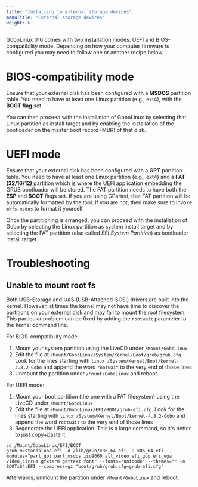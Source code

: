```yaml
---
title: "Installing to external storage devices"
menuTitle: "External storage devices"
weight: 6
---
```



GoboLinux 016 comes with two installation modes: UEFI and BIOS-compatibility mode. Depending on how your computer firmware is configured you may need to follow one or another recipe below.

# BIOS-compatibility mode

Ensure that your external disk has been configured with a **MSDOS** partition table. You need to have at least one Linux partition (e.g., ext4), with the **BOOT flag** set.

You can then proceed with the installation of GoboLinux by selecting that Linux partition as install target and by enabling the installation of the bootloader on the master boot record (MBR) of that disk.

# UEFI mode

Ensure that your external disk has been configured with a **GPT** partition table. You need to have at least one Linux partition (e.g., ext4) and a **FAT (32/16/12)** partition which is where the UEFI application embedding the GRUB bootloader will be stored. The FAT partition needs to have both the **ESP** and **BOOT** flags set. If you are using GParted, that FAT partition will be automatically formatted by the tool. If you are not, then make sure to invoke `mkfs.msdos` to format it yourself.

Once the partitioning is arranged, you can proceed with the installation of Gobo by selecting the Linux partition as system install target and by selecting the FAT partition (also called *EFI System Partition*) as bootloader install target.

# Troubleshooting

## Unable to mount root fs

Both USB-Storage and UAS (USB-Attached-SCSI) drivers are built into the kernel. However, at times the kernel may not have time to discover the partitions on your external disk and may fail to mount the root filesystem. This particular problem can be fixed by adding the `rootwait` parameter to the kernel command line.

For BIOS-compatibility mode:

1. Mount your system partition using the LiveCD under `/Mount/GoboLinux`
2. Edit the file at `/Mount/GoboLinux/System/Kernel/Boot/grub/grub.cfg`. Look for the lines starting with `linux /System/Kernel/Boot/kernel-4.8.2-Gobo` and append the word `rootwait` to the very end of those lines
3. Unmount the partition under `/Mount/GoboLinux` and reboot.

For UEFI mode:

1. Mount your boot partition (the one with a FAT filesystem) using the LiveCD under `/Mount/GoboLinux`
2. Edit the file at `/Mount/GoboLinux/EFI/BOOT/grub-efi.cfg`. Look for the lines starting with `linux /System/Kernel/Boot/kernel-4.8.2-Gobo` and append the word `rootwait` to the very end of those lines
3. Regenerate the UEFI application. This is a large command, so it's better to just copy+paste it.
```
cd /Mount/GoboLinux/EFI/BOOT
grub-mkstandalone-efi -d /lib/grub/x86_64-efi -O x86_64-efi --modules="part_gpt part_msdos iso9660 all_video efi_gop efi_uga video_cirrus gfxterm gettext font" --fonts="unicode" --themes="" -o BOOTx64.EFI --compress=gz "boot/grub/grub.cfg=grub-efi.cfg"
```
Afterwards, unmount the partition under `/Mount/GoboLinux` and reboot.